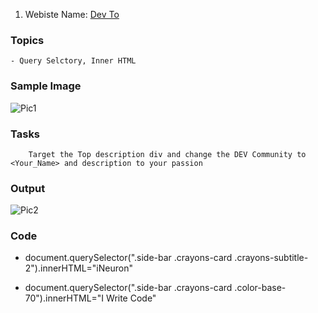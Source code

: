 1. Webiste Name: [Dev To](https://dev.to/)

### Topics

    - Query Selctory, Inner HTML

### Sample Image
![Pic1](https://user-images.githubusercontent.com/110158807/206359541-48e20aaa-ace3-4371-bfb7-c5ea05dc83e4.png)



### Tasks

        Target the Top description div and change the DEV Community to <Your_Name> and description to your passion

### Output

![Pic2](https://user-images.githubusercontent.com/110158807/206359547-c84e9418-1ffb-421b-b0c6-dfbe74553b63.png)


### Code

   - document.querySelector(".side-bar .crayons-card .crayons-subtitle-2").innerHTML="iNeuron"

   - document.querySelector(".side-bar .crayons-card .color-base-70").innerHTML="I Write Code"


